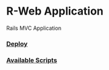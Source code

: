 # R-Web Application

Rails MVC Application

### [Deploy](https://github.com/IvanVasil-ev/r-web/blob/main/public/docs/DEPLOY.md)

### [Available Scripts](https://github.com/IvanVasil-ev/r-web/blob/main/public/docs/SCRIPTS.md)